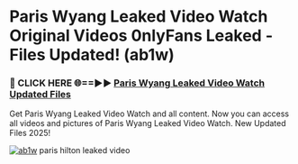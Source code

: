 # Paris Wyang Leaked Video Watch Original Videos 0nlyFans Leaked - Files Updated! (ab1w)

<h3>🔴 CLICK HERE 🌐==►► <a href="https://tinyurl.com/x26r9saj" rel="nofollow">Paris Wyang Leaked Video Watch Updated Files</a></h3>

Get Paris Wyang Leaked Video Watch and all content. Now you can access all videos and pictures of Paris Wyang Leaked Video Watch. New Updated Files 2025!

[![ab1w](https://i.imgur.com/LkgZPqh.gif)](https://tinyurl.com/x26r9saj)
paris hilton leaked video